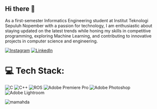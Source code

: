 ## Hi there 👋

As a first-semester Informatics Engineering student at Institut Teknologi Sepuluh Nopember with a passion for technology, I am enthusiastic about staying updated on the latest trends while honing my skills in competitive programming, exploring Machine Learning, and contributing to innovative projects in computer science and engineering.

[![Instagram](https://img.shields.io/badge/Instagram-%23E4405F.svg?logo=Instagram&logoColor=white)](https://instagram.com/gbrn.mhd) [![LinkedIn](https://img.shields.io/badge/LinkedIn-%230077B5.svg?logo=linkedin&logoColor=white)](https://linkedin.com/in/Gilbran-Mahda) 

# 💻 Tech Stack:
![C](https://img.shields.io/badge/c-%2300599C.svg?style=flat&logo=c&logoColor=white) ![C++](https://img.shields.io/badge/c++-%2300599C.svg?style=flat&logo=c%2B%2B&logoColor=white) ![ROS](https://img.shields.io/badge/ros-%230A0FF9.svg?style=flat&logo=ros&logoColor=white) ![Adobe Premiere Pro](https://img.shields.io/badge/Adobe%20Premiere%20Pro-9999FF.svg?style=flat&logo=Adobe%20Premiere%20Pro&logoColor=white) ![Adobe Photoshop](https://img.shields.io/badge/adobe%20photoshop-%2331A8FF.svg?style=flat&logo=adobe%20photoshop&logoColor=white) ![Adobe Lightroom](https://img.shields.io/badge/Adobe%20Lightroom-31A8FF.svg?style=flat&logo=Adobe%20Lightroom&logoColor=white)
<p align="left"> <img src="https://komarev.com/ghpvc/?username=mamahda&label=Profile%20views&color=0e75b6&style=flat" alt="mamahda" /> </p>


